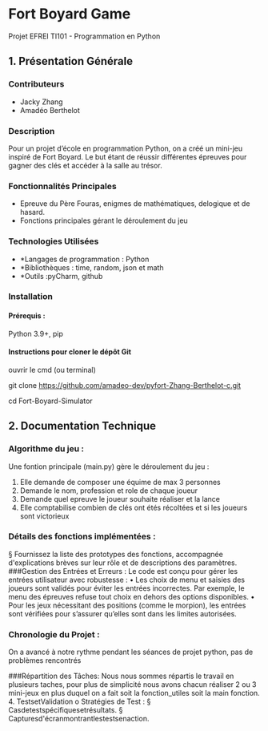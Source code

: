 # Fort Boyard Game
Projet EFREI TI101 - Programmation en Python

## 1. Présentation Générale

### Contributeurs
- Jacky Zhang
- Amadéo Berthelot

### Description
Pour un projet d’école en programmation Python, on a créé un mini-jeu inspiré de Fort Boyard. Le but étant de réussir différentes épreuves pour gagner des clés et accéder à la salle au trésor.

### Fonctionnalités Principales
- Epreuve du Père Fouras, enigmes de mathématiques, delogique et de hasard.
- Fonctions principales gérant le déroulement du jeu


### Technologies Utilisées
- *Langages de programmation : Python 
- *Bibliothèques : time, random, json et math
- *Outils :pyCharm, github

### Installation

#### Prérequis :
Python 3.9+, pip 

#### Instructions pour cloner le dépôt Git
ouvrir le cmd (ou terminal)

git clone https://github.com/amadeo-dev/pyfort-Zhang-Berthelot-c.git  

cd Fort-Boyard-Simulator

## 2. Documentation Technique
### Algorithme du jeu :
Une fontion principale (main.py) gère le déroulement du jeu :
1. Elle demande de composer une équime de max 3 personnes
2. Demande le nom, profession et role de chaque joueur
3. Demande quel epreuve le joueur souhaite réaliser et la lance
4. Elle comptabilise combien de clés ont étés récoltées et si les joueurs sont victorieux
   
### Détails des fonctions implémentées :

§ Fournissez la liste des prototypes des fonctions, accompagnée
d'explications brèves sur leur rôle et de descriptions des paramètres.
###Gestion des Entrées et Erreurs :
Le code est conçu pour gérer les entrées utilisateur avec robustesse :
	•	Les choix de menu et saisies des joueurs sont validés pour éviter les entrées incorrectes. Par exemple, le menu des épreuves refuse tout choix en dehors des options disponibles.
	•	Pour les jeux nécessitant des positions (comme le morpion), les entrées sont vérifiées pour s’assurer qu’elles sont dans les limites autorisées.

### Chronologie du Projet :
On a avancé à notre rythme pendant les séances de projet python, pas de problèmes rencontrés

###Répartition des Tâches:
 Nous nous sommes répartis le travail en plusieurs taches, pour plus de simplicité nous avons chacun réaliser 2 ou 3 mini-jeux en plus duquel on a fait soit la fonction_utiles soit la main fonction.
4. TestsetValidation
o Stratégies de Test :
§ Casdetestspécifiquesetrésultats.
§ Capturesd'écranmontrantlestestsenaction.
